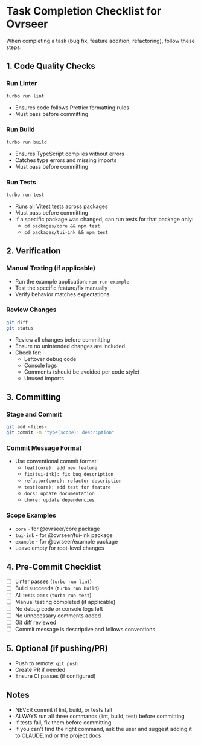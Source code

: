 # Task Completion Checklist for Ovrseer

When completing a task (bug fix, feature addition, refactoring), follow these steps:

## 1. Code Quality Checks

### Run Linter
```bash
turbo run lint
```
- Ensures code follows Prettier formatting rules
- Must pass before committing

### Run Build
```bash
turbo run build
```
- Ensures TypeScript compiles without errors
- Catches type errors and missing imports
- Must pass before committing

### Run Tests
```bash
turbo run test
```
- Runs all Vitest tests across packages
- Must pass before committing
- If a specific package was changed, can run tests for that package only:
  - `cd packages/core && npm test`
  - `cd packages/tui-ink && npm test`

## 2. Verification

### Manual Testing (if applicable)
- Run the example application: `npm run example`
- Test the specific feature/fix manually
- Verify behavior matches expectations

### Review Changes
```bash
git diff
git status
```
- Review all changes before committing
- Ensure no unintended changes are included
- Check for:
  - Leftover debug code
  - Console logs
  - Comments (should be avoided per code style)
  - Unused imports

## 3. Committing

### Stage and Commit
```bash
git add <files>
git commit -m "type(scope): description"
```

### Commit Message Format
- Use conventional commit format:
  - `feat(core): add new feature`
  - `fix(tui-ink): fix bug description`
  - `refactor(core): refactor description`
  - `test(core): add test for feature`
  - `docs: update documentation`
  - `chore: update dependencies`

### Scope Examples
- `core` - for @ovrseer/core package
- `tui-ink` - for @ovrseer/tui-ink package
- `example` - for @ovrseer/example package
- Leave empty for root-level changes

## 4. Pre-Commit Checklist
- [ ] Linter passes (`turbo run lint`)
- [ ] Build succeeds (`turbo run build`)
- [ ] All tests pass (`turbo run test`)
- [ ] Manual testing completed (if applicable)
- [ ] No debug code or console logs left
- [ ] No unnecessary comments added
- [ ] Git diff reviewed
- [ ] Commit message is descriptive and follows conventions

## 5. Optional (if pushing/PR)
- Push to remote: `git push`
- Create PR if needed
- Ensure CI passes (if configured)

## Notes
- NEVER commit if lint, build, or tests fail
- ALWAYS run all three commands (lint, build, test) before committing
- If tests fail, fix them before committing
- If you can't find the right command, ask the user and suggest adding it to CLAUDE.md or the project docs